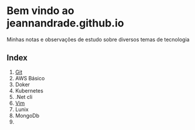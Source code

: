 # Bem vindo ao jeannandrade.github.io

Minhas notas e observações de estudo sobre diversos temas de tecnologia

## Index

1. [Git](git/index.md)
1. AWS Básico
1. Doker
1. Kubernetes
1. .Net cli
1. [Vim](vim/index.md)
1. Lunix
1. MongoDb
1.
